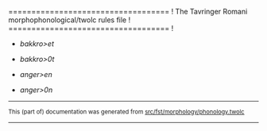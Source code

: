 =================================== !
The Tavringer Romani morphophonological/twolc rules file !
=================================== !

* *bakkro>et*
* *bakkro>0t*

* *anger>en*
* *anger>0n*

* * *

<small>This (part of) documentation was generated from [src/fst/morphology/phonology.twolc](https://github.com/giellalt/lang-rmu-x-testing/blob/main/src/fst/morphology/phonology.twolc)</small>

---


